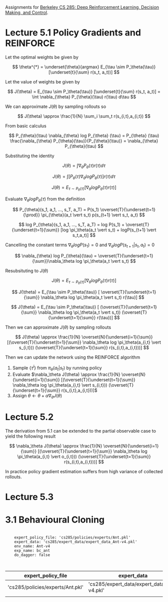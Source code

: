 Assignments for [Berkeley CS 285: Deep Reinforcement Learning, Decision Making, and Control](http://rail.eecs.berkeley.edu/deeprlcourse/).

# Lecture 5.1 Policy Gradients and REINFORCE

Let the optimal weights be given by

$$
\theta^{*} = \underset{\theta}{argmax} E_{\tau \sim P_\theta(\tau)} [\underset{t}{\sum} r(s_t, a_t))]
$$

Let the value of weights be given by 

$$
J(\theta) = E_{\tau \sim P_\theta(\tau)} [\underset{t}{\sum} r(s_t, a_t)] = \int \nabla_{\theta} P_{\theta}(\tau) r(\tau) d\tau
$$

We can approximate $J(\theta)$ by sampling rollouts so 

$$
J(\theta) \approx \frac{1}{N} \sum_i \sum_t r(s_{i,t},a_{i,t})
$$

From basic calculus 

$$
P_{\theta}(\tau) \nabla_{\theta} log P_{\theta} (\tau) = P_{\theta} (\tau) \frac{\nabla_{\theta} P_{\theta}(\tau)}{P_{\theta}(\tau)} = \nabla_{\theta} P_{\theta}(\tau)
$$

Substituting the identity

$$
J(\theta) = \int \nabla_{\theta} P_{\theta}(\tau) r(\tau) d\tau
$$

$$
J(\theta) = \int [P_{\theta}(\tau) \nabla_{\theta} log P_{\theta} (\tau)] r(\tau) d\tau
$$

$$
J(\theta) = E_{\tau \sim P_\theta(\tau)} [\nabla_\theta log P_\theta(\tau) r(\tau)]
$$

Evaluate $\nabla_{\theta} log P_\theta(\tau)$ from the definition

$$
P_{\theta}(s_1, a_1, ..., s_T, a_T) = P(s_1) \overset{T}{\underset{t=1}{\prod}} \pi_{\theta}(a_t \vert s_t) p(s_{t+1} \vert  s_t, a_t)
$$

$$
log P_{\theta}(s_1, a_1, ..., s_T, a_T) = log P(s_1) + \overset{T}{\underset{t=1}{\sum}} [log \pi_\theta(a_t \vert s_t) + logP(s_{t+1} \vert s_t,a_t)]
$$

Cancelling the constant terms $\nabla_\theta logP(s_1) = 0$ and $\nabla_\theta log P(s_{t+1} \vert s_t,a_t) = 0$

$$
\nabla_{\theta} log P_{\theta}(\tau) =  \overset{T}{\underset{t=1}{\sum}}\nabla_\theta log \pi_\theta(a_t \vert s_t)
$$

Resubsituting to $J(\theta)$

$$
J(\theta) = E_{\tau \sim P_\theta(\tau)} [\nabla_\theta log P_\theta(\tau) r(\tau)]
$$

$$
J(\theta) = E_{\tau \sim P_\theta(\tau)} [ \overset{T}{\underset{t=1}{\sum}} \nabla_\theta log \pi_\theta(a_t \vert s_t) r(\tau)]
$$

$$
J(\theta) = E_{\tau \sim P_\theta(\tau)} [ (\overset{T}{\underset{t=1}{\sum}} \nabla_\theta log \pi_\theta(a_t \vert s_t)) (\overset{T}{\underset{t=1}{\sum}} r(\tau))]
$$

Then we can approximate $J(\theta)$ by sampling rollouts

$$
J(\theta) \approx \frac{1}{N} \overset{N}{\underset{i=1}{\sum}} [(\overset{T}{\underset{t=1}{\sum}} \nabla_\theta log \pi_\theta(a_{i,t} \vert s_{i,t})) (\overset{T}{\underset{t=1}{\sum}} r(s_{i,t},a_{i,t}))]
$$

Then we can update the network using the REINFORCE algorithm 

1)
	Sample $\{\tau^i\}$ from $\pi_{\theta}(a_t \vert s_t)$ by running policy
2)
	Evaluate $\nabla_\theta J(\theta) \approx \frac{1}{N} \overset{N}{\underset{i=1}{\sum}} [(\overset{T}{\underset{t=1}{\sum}} \nabla_\theta log \pi_\theta(a_{i,t} \vert s_{i,t})) (\overset{T}{\underset{t=1}{\sum}} r(s_{i,t},a_{i,t}))]$
3) Assign $\theta \leftarrow \theta + \alpha \nabla_\theta J(\theta)$

# Lecture 5.2 

The derivation from 5.1 can be extended to the partial observable case to yield the following result

$$
\nabla_\theta J(\theta) \approx \frac{1}{N} \overset{N}{\underset{i=1}{\sum}} [(\overset{T}{\underset{t=1}{\sum}} \nabla_\theta log \pi_\theta(a_{i,t} \vert o_{i,t})) (\overset{T}{\underset{t=1}{\sum}} r(s_{i,t},a_{i,t}))]
$$

In practice policy gradient estimation suffers from high variance of collected rollouts. 

# Lecture 5.3



# 3.1 Behavioural Cloning

```

	expert_policy_file: 'cs285/policies/experts/Ant.pkl'
	expert_data: 'cs285/expert_data/expert_data_Ant-v4.pkl'
	env_name: Ant-v4
	exp_name: bc_ant
	do_dagger: false



```

| expert_policy_file               | expert_data                                | env_name | exp_name | do_dagger | ep_len |  |
| -------------------------------- | ------------------------------------------ | -------- | -------- | --------- | ------ | - |
| 'cs285/policies/experts/Ant.pkl' | 'cs285/expert_data/expert_data_Ant-v4.pkl' | Ant-v4   | bc_ant   | false     | 1000   |  |
|                                  |                                            |          |          |           |        |  |
